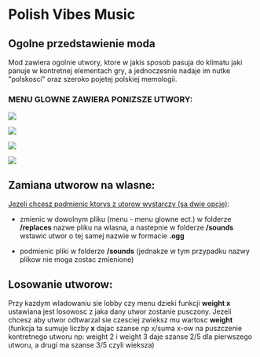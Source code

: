 # Polish Vibes Music

## Ogolne przedstawienie moda

Mod zawiera ogolnie utwory, ktore w jakis sposob pasuja do klimatu jaki panuje w kontretnej elementach gry, a jednoczesnie nadaje im nutke "polskosci" oraz szeroko pojetej polskiej memologii.

### MENU GLOWNE ZAWIERA PONIZSZE UTWORY:

![](https://i.imgur.com/X1SmPz8.jpeg)

![](https://i.imgur.com/3TQ8DSO.jpeg)

![](https://i.imgur.com/jinx35D.jpeg)

![](https://i.imgur.com/oiYEDqm.jpeg)

## Zamiana utworow na wlasne:

<ins>Jezeli chcesz podmienic ktorys z utorow wystarczy (sa dwie opcje)</ins>:

- zmienic w dowolnym pliku (menu - menu glowne ect.) w folderze **/replaces** nazwe pliku na wlasna, a nastepnie w folderze **/sounds** wstawic utwor o tej samej nazwie w formacie **.ogg**

- podmienic pliki w folderze **/sounds** (jednakze w tym przypadku nazwy plikow nie moga zostac zmienione)

## Losowanie utworow:

Przy kazdym wladowaniu sie lobby czy menu dzieki funkcji **weight  x**  ustawiana jest losowosc z jaka dany utwor zostanie pusczony.
Jezeli chcesz aby utwor odtwarzal sie czesciej zwieksz mu wartosc **weight** (funkcja ta sumuje liczby **x** dajac szanse np x/suma x-ow na puszczenie kontretnego utworu np: weight 2 i weight 3 daje szanse 2/5 dla pierwszego utworu, a drugi ma szanse 3/5 czyli wieksza)


